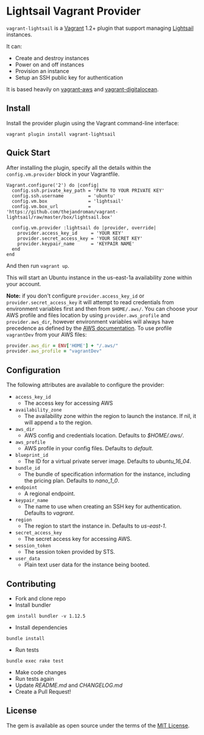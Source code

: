 # Lightsail Vagrant Provider

`vagrant-lightsail` is a [Vagrant](https://www.vagrantup.com/) 1.2+
plugin that support managing [Lightsail](https://amazonlightsail.com/)
instances.

It can:
- Create and destroy instances
- Power on and off instances
- Provision an instance
- Setup an SSH public key for authentication

It is based heavily
on [vagrant-aws](https://github.com/mitchellh/vagrant-aws)
and
[vagrant-digitalocean](https://github.com/devopsgroup-io/vagrant-digitalocean).

## Install

Install the provider plugin using the Vagrant command-line interface:

`vagrant plugin install vagrant-lightsail`

## Quick Start

After installing the plugin, specify all the details within the
`config.vm.provider` block in your Vagrantfile.

```
Vagrant.configure('2') do |config|
  config.ssh.private_key_path = 'PATH TO YOUR PRIVATE KEY'
  config.ssh.username         = 'ubuntu'
  config.vm.box               = 'lightsail'
  config.vm.box_url           = 'https://github.com/thejandroman/vagrant-lightsail/raw/master/box/lightsail.box'

  config.vm.provider :lightsail do |provider, override|
    provider.access_key_id     = 'YOUR KEY'
    provider.secret_access_key = 'YOUR SECRET KEY'
    provider.keypair_name      = 'KEYPAIR NAME'
  end
end
```

And then run `vagrant up`.

This will start an Ubuntu instance in the us-east-1a availability zone
within your account.

**Note:** if you don't configure `provider.access_key_id` or
`provider.secret_access_key` it will attempt to read credentials from
environment variables first and then from `$HOME/.aws/`. You can
choose your AWS profile and files location by using
`provider.aws_profile` and `provider.aws_dir`, however environment
variables will always have precedence as defined by
the
[AWS documentation](http://docs.aws.amazon.com/cli/latest/userguide/cli-chap-getting-started.html).
To use profile `vagrantDev` from your AWS files:

 ```ruby
provider.aws_dir = ENV['HOME'] + "/.aws/"
provider.aws_profile = "vagrantDev"
 ```

## Configuration

The following attributes are available to configure the provider:

- `access_key_id`
  * The access key for accessing AWS
- `availability_zone`
  * The availability zone within the region to launch the instance. If
    nil, it will append `a` to the region.
- `aws_dir`
  * AWS config and credentials location. Defaults to *$HOME/.aws/*.
- `aws_profile`
  * AWS profile in your config files. Defaults to *default*.
- `blueprint_id`
  * The ID for a virtual private server image. Defaults to *ubuntu_16_04*.
- `bundle_id`
  * The bundle of specification information for the instance,
    including the pricing plan. Defaults to *nano_1_0*.
- `endpoint`
  * A regional endpoint.
- `keypair_name`
  * The name to use when creating an SSH key for
    authentication. Defaults to *vagrant*.
- `region`
  * The region to start the instance in. Defaults to *us-east-1*.
- `secret_access_key`
  * The secret access key for accessing AWS.
- `session_token`
  * The session token provided by STS.
- `user_data`
  * Plain text user data for the instance being booted.

## Contributing

- Fork and clone repo
- Install bundler
```
gem install bundler -v 1.12.5
```
- Install dependencies
```
bundle install
```
- Run tests
```
bundle exec rake test
```
- Make code changes
- Run tests again
- Update *README.md* and *CHANGELOG.md*
- Create a Pull Request!

## License

The gem is available as open source under the terms of the [MIT License](http://opensource.org/licenses/MIT).

